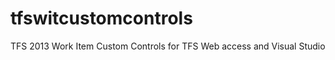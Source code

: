 tfswitcustomcontrols
====================

TFS 2013 Work Item Custom Controls for TFS Web access and Visual Studio
